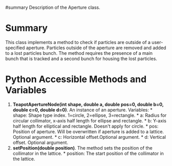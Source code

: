 #summary Description of the Aperture class.

# Summary #

This class implements a method to check if particles are outside of a user-specified aperture.  Particles outside of the aperture are removed and added to a lost particles bunch.  The method requires the presence of a main bunch that is tracked and a second bunch for housing the lost particles.

# Python Accessible Methods and Variables #
  1. **TeapotApertureNode(int shape, double a, double pos=0, double b=0, double c=0, double d=0)**. An instance of an aperture. Variables:
    * shape: Shape type index. 1=circle, 2=ellipse, 3=rectangle.
    * a: Radius for circular collimator, x-axis half length for ellipse and rectangle.
    * b: Y-axis half length for elliptical and rectangle. Doesn't apply for circle.
    * pos: Position of aperture.  Will be overwritten if aperture is added to a lattice. Optional argument.
    * c: Horizontal offset.Optional argument.
    * d: Vertical offset. Optional argument.
  1. **setPosition(double position)**. The method sets the position of the collimator in the lattice.
    * position: The start position of the collimator in the lattice.



